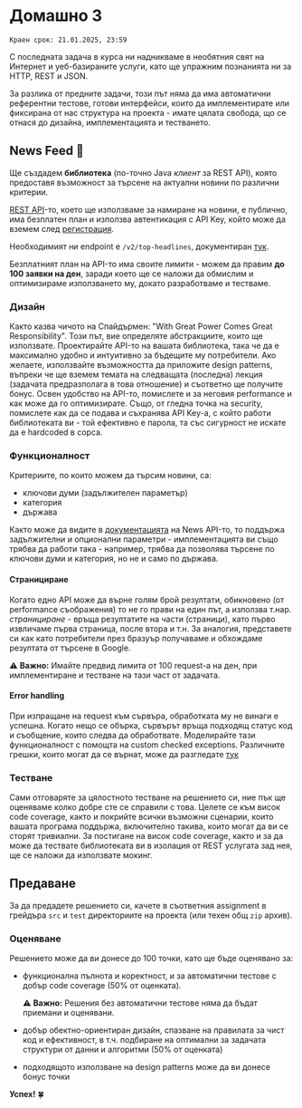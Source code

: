 # Домашно 3

`Краен срок: 21.01.2025, 23:59`

С последната задача в курса ни надникваме в необятния свят на Интернет и уеб-базираните услуги, като ще упражним познанията ни за HTTP, REST и JSON.

За разлика от предните задачи, този път няма да има автоматични референтни тестове, готови интерфейси, които да имплементирате или фиксирана от нас структура на проекта - имате цялата свобода, що се отнася до дизайна, имплементацията и тестването.

## **News Feed** :newspaper:

Ще създадем **библиотека** (по-точно Java *клиент* за REST API), която предоставя възможност за търсене на актуални новини по различни критерии.

[REST API](https://newsapi.org/)-то, което ще използваме за намиране на новини, е публично, има безплатен план и използва автентикация с API Key, който може да вземем след [регистрация](https://newsapi.org/register).

Необходимият ни endpoint e `/v2/top-headlines`, документиран [тук](https://newsapi.org/docs/endpoints/top-headlines).

Безплатният план на API-то има своите лимити - можем да правим **до 100 заявки на ден**, заради което ще се наложи да обмислим и оптимизираме използването му, докато разработваме и тестваме.

### Дизайн

Както казва чичото на Спайдърмен: "With Great Power Comes Great Responsibility". 
Този път, вие определяте абстракциите, които ще използвате. Проектирайте API-то на вашата библиотека, така че да е максимално удобно и интуитивно за бъдещите му потребители.
Ако желаете, използвайте възможността да приложите design patterns, въпреки че ще вземем темата на следващата (последна) лекция (задачата предразполага в това отношение) и съответно ще получите бонус.
Освен удобство на API-то, помислете и за неговия performance и как може да го оптимизирате. Също, от гледна точка на security, помислете как да се подава и съхранява API Key-a, с който работи библиотеката ви - той ефективно е парола, та със сигурност не искате да е hardcoded в сорса.

### Функционалност

Критериите, по които можем да търсим новини, са:

- ключови думи (задължителен параметър)
- категория
- държава

Както може да видите в [документацията](https://newsapi.org/docs) на News API-то, то поддържа задължителни и опционални параметри - имплементацията ви също трябва да работи така - например, трябва да позволява търсене по ключови думи и категория, но не и само по държава.

#### Странициране

Когато едно API може да върне голям брой резултати, обикновено (от performance съображения) то не го прави на един път, а използва т.нар. *странициране* - връща резултатите на части (страници), като първо извличаме първа страница, после втора и т.н. За аналогия, представете си как като потребители през бразуър получаваме и обхождаме резултата от търсене в Google.

:warning: **Важно:** Имайте предвид лимита от 100 request-a на ден, при имплементиране и тестване на тази част от задачата.

#### Error handling

При изпращане на request към сървъра, обработката му не винаги е успешна. Когато нещо се обърка, сървърът връща подходящ статус код и съобщение, които следва да обработвате. Моделирайте тази функционалност с помощта на custom checked exceptions.
Различните грешки, които могат да се върнат, може да разгледате [тук](https://newsapi.org/docs/errors)

### Тестване

Сами отговаряте за цялостното тестване на решението си, ние пък ще оценяваме колко добре сте се справили с това.
Целете се към висок code coverage, както и покрийте всички възможни сценарии, които вашата програма поддържа, включително такива, които могат да ви се сторят тривиални.
За постигане на висок code coverage, както и за да може да тествате библиотеката ви в изолация от REST услугата зад нея, ще се наложи да използвате мокинг.

## **Предаване**

За да предадете решението си, качете в съответния assignment в грейдъра `src` и `test` директориите на проекта (или техен общ `zip` архив).

### **Оценяване**

Решението може да ви донесе до 100 точки, като ще бъде оценявано за:

* функционална пълнота и коректност, и за автоматични тестове с добър code coverage (50% от оценката).

  :warning: **Важно:** Решения без автоматични тестове няма да бъдат приемани и оценявани.

* добър обектно-ориентиран дизайн, спазване на правилата за чист код и ефективност, в т.ч. подбиране на оптимални за задачата структури от данни и алгоритми (50% от оценката)
* подходящото използване на design patterns може да ви донесе бонус точки

**Успех!** :four_leaf_clover:

